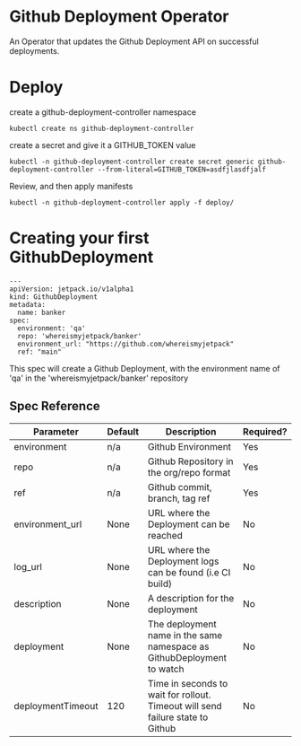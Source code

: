 # Github Deployment Operator
An Operator that updates the Github Deployment API on successful deployments. 


# Deploy 
create a github-deployment-controller namespace
```
kubectl create ns github-deployment-controller
```
create a secret and give it a GITHUB_TOKEN value 
```
kubectl -n github-deployment-controller create secret generic github-deployment-controller --from-literal=GITHUB_TOKEN=asdfjlasdfjalf
```

Review, and then apply manifests

```
kubectl -n github-deployment-controller apply -f deploy/
```

# Creating your first GithubDeployment 

```
---
apiVersion: jetpack.io/v1alpha1
kind: GithubDeployment
metadata:
  name: banker
spec:
  environment: 'qa'
  repo: 'whereismyjetpack/banker'
  environment_url: "https://github.com/whereismyjetpack"
  ref: "main"
```

This spec will create a Github Deployment, with the environment name of 'qa' in the 'whereismyjetpack/banker' repository

## Spec Reference
| Parameter         | Default | Description                                                                    | Required? |
|-------------------|---------|--------------------------------------------------------------------------------|-----------|
| environment       | n/a     | Github Environment                                                             | Yes       |
| repo              | n/a     | Github Repository in the org/repo format                                       | Yes       |
| ref               | n/a     | Github commit, branch, tag ref                                                 | Yes       |
| environment_url    | None    | URL where the Deployment can be reached                                        | No        |
| log_url            | None    | URL where the Deployment logs can be found (i.e CI build)                      | No        |
| description       | None    | A description for the deployment                                               | No        |
| deployment        | None    | The deployment name in the same namespace as GithubDeployment to watch         | No        |
| deploymentTimeout | 120     | Time in seconds to wait for rollout. Timeout will send failure state to Github | No        |

